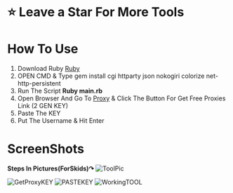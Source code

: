 
# ⭐ Leave a Star For More Tools 

# How To Use
1. Download Ruby [Ruby](https://www.ruby-lang.org/en/)
2. OPEN CMD & Type gem install cgi httparty json nokogiri colorize net-http-persistent
3. Run The Script **Ruby main.rb**
4. Open Browser And Go To [Proxy](https://advanced.name/freeproxy/) & Click The Button For Get Free Proxies Link (2 GEN KEY)
5. Paste The KEY
6. Put The Username & Hit Enter


# ScreenShots
**Steps In Pictures(ForSkids)↷**
![ToolPic](https://x86.pics/i/wvxj4.png)

![GetProxyKEY](https://x86.pics/i/ekipd.png)
![PASTEKEY](https://x86.pics/i/ngl0m.png)
![WorkingTOOL](https://x86.pics/i/4isku.png)
